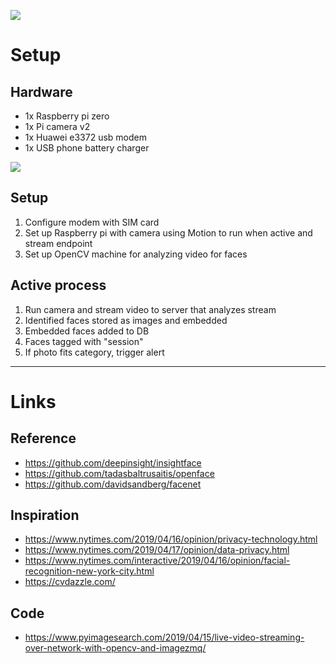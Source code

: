 ![](https://github.com/rememberlenny/recognize-familiar-faces/blob/master/docs/img/1ADC7F0B-1E0E-4EA8-92DB-7C2551478A5B.gif?raw=true)

# Setup

## Hardware

- 1x Raspberry pi zero
- 1x Pi camera v2
- 1x Huawei e3372 usb modem
- 1x USB phone battery charger

![](https://github.com/rememberlenny/privacy-computer-vision/blob/master/docs/img/cA4HrMb.gif?raw=true)

## Setup

1. Configure modem with SIM card
2. Set up Raspberry pi with camera using Motion to run when active and stream endpoint
3. Set up OpenCV machine for analyzing video for faces

## Active process

1. Run camera and stream video to server that analyzes stream
2. Identified faces stored as images and embedded
3. Embedded faces added to DB
4. Faces tagged with "session"
5. If photo fits category, trigger alert

---

# Links

## Reference
- https://github.com/deepinsight/insightface
- https://github.com/tadasbaltrusaitis/openface
- https://github.com/davidsandberg/facenet

## Inspiration
- https://www.nytimes.com/2019/04/16/opinion/privacy-technology.html
- https://www.nytimes.com/2019/04/17/opinion/data-privacy.html
- https://www.nytimes.com/interactive/2019/04/16/opinion/facial-recognition-new-york-city.html
- https://cvdazzle.com/

## Code
- https://www.pyimagesearch.com/2019/04/15/live-video-streaming-over-network-with-opencv-and-imagezmq/
